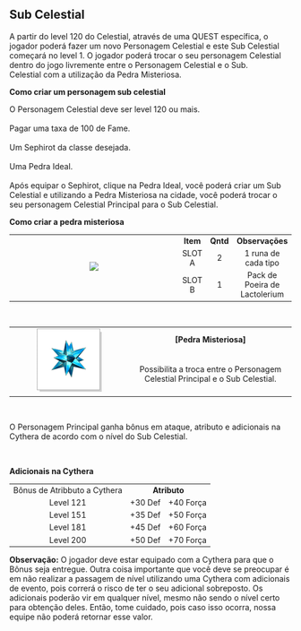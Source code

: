 ## Sub Celestial

<html>
  <head>
    <meta charset="utf-8" />
    <meta name="viewport" content="width=device-width" />
  </head>
  <body>

<p>
A partir do level 120 do Celestial, através de uma QUEST específica, o jogador poderá fazer um novo Personagem Celestial e este Sub Celestial começará no level 1. O jogador poderá trocar o seu personagem Celestial dentro do jogo livremente entre o Personagem Celestial e o Sub.<br>
Celestial com a utilização da Pedra Misteriosa.
                        
</p>

<p><strong>Como criar um personagem sub celestial</strong></p>
<p>
O Personagem Celestial deve ser level 120 ou mais.<br><br>
Pagar uma taxa de 100 de Fame.<br><br>
Um Sephirot da classe desejada.<br><br>
Uma Pedra Ideal.<br><br>
Após equipar o Sephirot, clique na Pedra Ideal, você poderá criar um Sub Celestial e utilizando a Pedra Misteriosa na cidade, você poderá trocar o seu personagem Celestial Principal para o Sub Celestial.       
</p>

<p><strong>Como criar a pedra misteriosa</strong></p>

<table align="center" border="0" cellpadding="10" cellspacing="10"> 
	<tr>
		<td rowspan="3" align="center" width="400px">
<img src="https://github.com/RonierBastos/Coisas-de-Wyd/blob/master/Guias%20WYD%20BR/Avan%C3%A7ado/Itens-Ancient/1-files/wyd_img_combinacao_de_itens.jpg?raw=true"/></td>
		<td align="center"><strong>Item</strong></td>
		<td align="center"><strong>Qntd</strong></td>
		<td align="center"><strong>Observações</strong></td>
	</tr>
	<tr align="center">
		<td>SLOT A</td>
		<td>2</td>
		<td>1 runa de cada tipo</td>
	</tr>
	<tr align="center">
		<td>SLOT B</td>
		<td>1</td>
		<td>Pack de Poeira de Lactolerium</td>
	</tr>
</table>
<br>
<table align="center" border="0" cellpadding="10" cellspacing="10"> 
	<tr>
		<td rowspan="2" align="center" width="200px">
<img src="https://github.com/RonierBastos/Coisas-de-Wyd/blob/master/Guias%20WYD%20BR/Intermediario/Sub-Celestial/1-files/wyd_img_pedra_misteriosa.gif?raw=true"/></td>
		<td align="center"><strong>[Pedra Misteriosa]</strong></td>
	</tr>
	<tr align="center">
		<td>Possibilita a troca entre o Personagem Celestial Principal e o Sub Celestial.</td>
	</tr>
</table>
<br>
<p>
O Personagem Principal ganha bônus em ataque, atributo e adicionais na Cythera de acordo com o nível do Sub Celestial. 
</p><br>
<p><strong>Adicionais na Cythera</strong></p>
<table align="center" border="0" cellpadding="5" cellspacing="5"> 
	<tr>
		<td align="center">Bônus de Atribbuto a Cythera</td>
		<td align="center" colspan="2"><strong>Atributo</strong></td>
	</tr>
	<tr align="center">
		<td>Level 121</td>
		<td>+30 Def</td>
		<td>+40 Força</td>
	</tr>
	<tr align="center">
		<td>Level 151</td>
		<td>+35 Def</td>
		<td>+50 Força</td>
	</tr>
    <tr align="center">
		<td>Level 181</td>
		<td>+45 Def</td>
		<td>+60 Força</td>
	</tr>
        <tr align="center">
		<td>Level 200</td>
		<td>+50 Def</td>
		<td>+70 Força</td>
	</tr>
</table>
<p>
<strong>Observação:</strong> O jogador deve estar equipado com a Cythera para que o Bônus seja entregue.
Outra coisa importante que você deve se preocupar é em não realizar a passagem de nível utilizando uma Cythera com adicionais de evento, pois correrá o risco de ter o seu adicional sobreposto. Os adicionais poderão vir em qualquer nível, mesmo não sendo o nível certo para obtenção deles. Então, tome cuidado, pois caso isso ocorra, nossa equipe não poderá retornar esse valor.
</p>

  </body>
</html>
